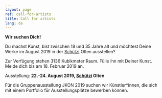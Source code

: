 ```yaml
---
layout: page
ref: call-for-artists
title: Call for artists
lang: de
---
```


__Wir suchen Dich!__

Du machst Kunst, bist zwischen 18 und 35 Jahre alt und möchtest Deine Werke im August 2019 in der [Schützi](https://schuetzi.ch/) Olten ausstellen? 

Zur Verfügung stehen 3136 Kubikmeter Raum. Fülle ihn mit Deiner Kunst. Melde dich bis am 18. Februar 2019 an. 

Ausstellung: __22.-24. August 2019, [Schützi](https://schuetzi.ch/) Olten__

Für die Gruppenausstellung JKON 2019 suchen wir Künstler\*innen, die sich mit einem Portfolio für Ausstellungsplätze bewerben können. 

<!-- {% include_relative form.html %} -->
